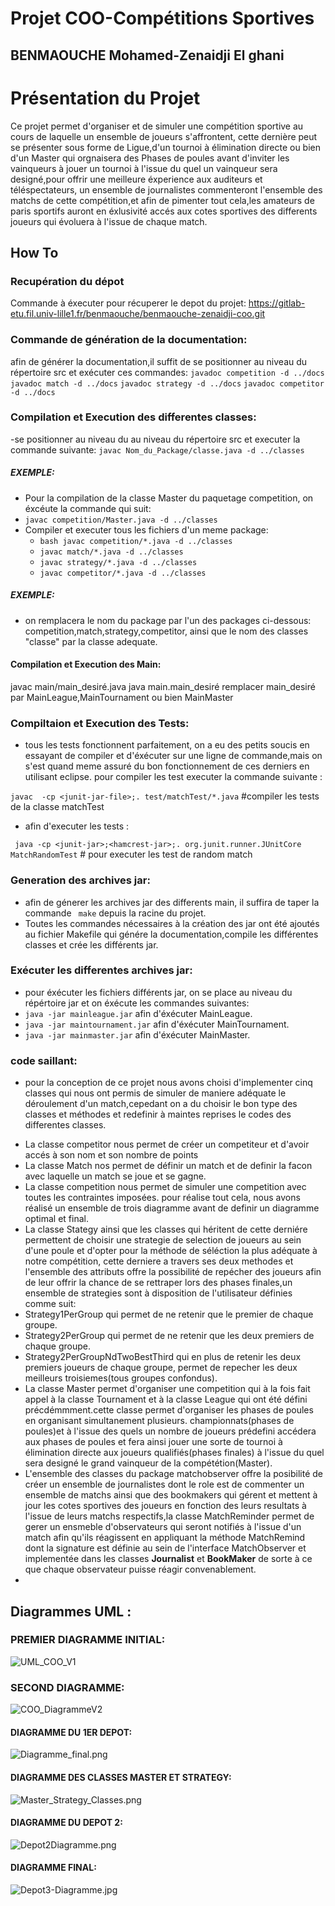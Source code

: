 # Projet COO-Compétitions Sportives
## BENMAOUCHE Mohamed-Zenaidji El ghani


# Présentation du Projet

Ce projet permet d'organiser et de simuler une compétition sportive au cours de laquelle un ensemble de joueurs s'affrontent, cette dernière peut se présenter sous forme de Ligue,d'un tournoi à élimination directe ou bien d'un Master qui orgnaisera des Phases de poules avant d'inviter les vainqueurs à jouer un tournoi à l'issue du quel un vainqueur sera designé,pour offrir une meilleure éxperience aux auditeurs et téléspectateurs, un ensemble de journalistes commenteront l'ensemble des matchs de cette compétition,et afin de pimenter tout cela,les amateurs de paris sportifs auront en éxlusivité accés aux cotes sportives des differents joueurs qui évoluera à l'issue de chaque match.
## How To
### Recupération du dépot
Commande à éxecuter pour récuperer le depot du projet:
https://gitlab-etu.fil.univ-lille1.fr/benmaouche/benmaouche-zenaidji-coo.git
### Commande de génération de la documentation:
afin de générer la documentation,il suffit de se positionner au niveau du répertoire src et exécuter ces commandes:
```javadoc competition -d ../docs```
 ```javadoc match -d ../docs```
 ```javadoc strategy -d ../docs```
 ```javadoc competitor -d ../docs```
### Compilation et Execution des differentes classes:
-se positionner au niveau du au niveau du répertoire src et executer la commande suivante:
```javac Nom_du_Package/classe.java -d ../classes```
##### EXEMPLE:
 - Pour la compilation de la classe Master du paquetage competition, on éxcéute la commande qui suit:
 - ```javac competition/Master.java -d ../classes```
- Compiler et executer tous les fichiers  d'un meme package:
  - ```bash javac competition/*.java -d ../classes```
  - ```javac match/*.java -d ../classes```
  - ```javac strategy/*.java -d ../classes```
  - ```javac competitor/*.java -d ../classes```
##### EXEMPLE:
- on remplacera le nom du package par l'un des packages ci-dessous:
competition,match,strategy,competitor,
ainsi que le nom des classes "classe" par la classe adequate.
#### Compilation et Execution des Main:
javac main/main_desiré.java 
 java main.main_desiré
 remplacer main_desiré par MainLeague,MainTournament ou bien MainMaster
### Compiltaion et Execution des Tests:
- tous les tests fonctionnent parfaitement, on a eu des petits soucis en essayant de compiler et d'éxécuter sur une ligne de commande,mais on s'est quand meme assuré du bon fonctionnement de ces derniers en utilisant eclipse. 
pour compiler les test executer la commande suivante :


```javac  -cp <junit-jar-file>;. test/matchTest/*.java``` #compiler les tests de la classe matchTest
- afin d'executer les tests :


``` java -cp <junit-jar>;<hamcrest-jar>;. org.junit.runner.JUnitCore MatchRandomTest``` # pour executer les test de random match


### Generation des archives jar:
- afin de génerer les archives jar des differents main, il suffira de taper la commande ``` make``` depuis la racine du projet.
- Toutes les commandes nécessaires à la création des jar ont été ajoutés au fichier Makefile qui génére la documentation,compile les différentes classes et crée les différents jar.
### Exécuter les differentes archives jar:
- pour éxécuter les fichiers différents jar, on se place au niveau du répértoire jar et on éxécute les commandes suivantes:
- ```java -jar mainleague.jar```  afin d'éxécuter MainLeague.
- ```java -jar maintournament.jar``` afin d'éxécuter MainTournament.
- ```java -jar mainmaster.jar``` afin d'éxécuter MainMaster.

### code saillant:
* pour la conception de ce projet nous avons choisi d'implementer cinq classes
qui nous ont permis de simuler de maniere adéquate le déroulement d'un match,cepedant on a du choisir le bon type des classes et méthodes et redefinir à maintes reprises le codes des differentes classes.
- La classe competitor nous permet de créer un competiteur et d'avoir accés à son nom et son nombre de points
- La classe Match nos permet de définir un match et de definir la facon avec laquelle un match se joue et se gagne.
- La classe competition nous permet de simuler une competition avec toutes les contraintes imposées.
 pour réalise tout cela, nous avons réalisé un ensemble de trois diagramme avant de definir un diagramme optimal et final.
- La classe Stategy ainsi que les classes qui héritent de cette derniére permettent de choisir une strategie de selection de joueurs au sein d'une poule et d'opter pour la méthode de séléction la plus adéquate à notre compétition, cette derniere a travers ses deux methodes et l'ensemble des attributs offre la possibilité de repécher des joueurs afin de leur offrir la chance de se rettraper lors des phases finales,un ensemble de strategies sont à disposition de l'utilisateur définies comme suit:
- Strategy1PerGroup qui permet de ne retenir que le premier de chaque groupe.
- Strategy2PerGroup qui permet de ne retenir que les deux premiers de chaque groupe.
- Strategy2PerGroupNdTwoBestThird qui en plus de retenir les deux premiers joueurs de chaque groupe, permet de repecher les deux meilleurs troisiemes(tous groupes confondus).
- La classe Master permet d'organiser une competition qui à la fois fait appel à la classe Tournament et à la classe League qui ont été défini précdémmment.cette classe permet d'organiser les phases de poules en organisant simultanement plusieurs.
championnats(phases de poules)et à l'issue des quels un nombre de joueurs prédefini accédera aux phases de poules et fera ainsi jouer une sorte de tournoi à élimination directe aux joueurs qualifiés(phases finales) à l'issue du quel sera designé le grand vainqueur de la compététion(Master).
- L'ensemble des classes du package matchobserver offre la posibilité de créer un ensemble de journalistes dont le role est de commenter un ensemble de matchs ainsi que des bookmakers qui gérent et mettent à jour les cotes sportives des joueurs en fonction des leurs resultats à l'issue de leurs matchs respectifs,la classe MatchReminder permet de gerer un ensmeble d'observateurs qui seront notifiés à l'issue d'un match afin qu'ils réagissent en appliquant la méthode MatchRemind dont la signature est définie au sein de l'interface MatchObserver et implementée dans les classes **Journalist** et **BookMaker** de sorte à ce que chaque observateur puisse réagir convenablement.
- 
## Diagrammes UML :
### PREMIER DIAGRAMME INITIAL:
![UML_COO_V1](./COO_PROJET/UML/UML_COO_V1.png)
### SECOND DIAGRAMME:
![COO_DiagrammeV2](./COO_PROJET/UML/COO_DiagrammeV2.jpg)
#### DIAGRAMME DU 1ER DEPOT: 
![Diagramme_final.png](./COO_PROJET/UML/Diagramme_final.png)
#### DIAGRAMME DES CLASSES MASTER ET STRATEGY:
![Master_Strategy_Classes.png](./COO_PROJET/UML/Master_Strategy_Classes.png)
#### DIAGRAMME DU DEPOT 2:
![Depot2Diagramme.png](./COO_PROJET/UML/Depot2Diagramme.png)
#### DIAGRAMME FINAL:
![Depot3-Diagramme.jpg](./COO_PROJET/UML/Depot3-Diagramme.jpg)





